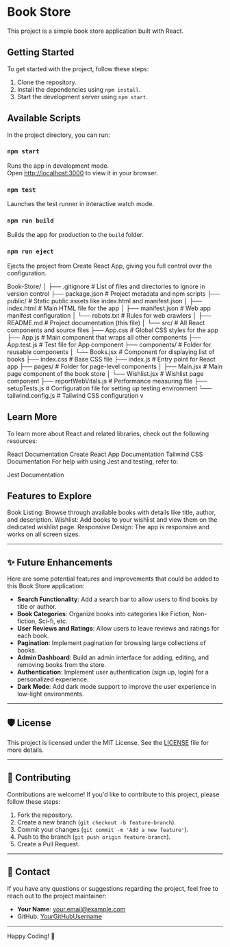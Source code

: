 # Book Store

This project is a simple book store application built with React.

## Getting Started

To get started with the project, follow these steps:

1. Clone the repository.
2. Install the dependencies using `npm install`.
3. Start the development server using `npm start`.

## Available Scripts

In the project directory, you can run:

### `npm start`

Runs the app in development mode.\
Open [http://localhost:3000](http://localhost:3000) to view it in your browser.

### `npm test`

Launches the test runner in interactive watch mode.

### `npm run build`

Builds the app for production to the `build` folder.

### `npm run eject`

Ejects the project from Create React App, giving you full control over the configuration.

Book-Store/
│
├── .gitignore            # List of files and directories to ignore in version control
├── package.json          # Project metadata and npm scripts
├── public/               # Static public assets like index.html and manifest.json
│   ├── index.html        # Main HTML file for the app
│   ├── manifest.json     # Web app manifest configuration
│   └── robots.txt        # Rules for web crawlers
│
├── README.md             # Project documentation (this file)
│
└── src/                  # All React components and source files
    ├── App.css           # Global CSS styles for the app
    ├── App.js            # Main component that wraps all other components
    ├── App.test.js       # Test file for App component
    ├── components/       # Folder for reusable components
    │   └── Books.jsx     # Component for displaying list of books
    ├── index.css         # Base CSS file
    ├── index.js          # Entry point for React app
    ├── pages/            # Folder for page-level components
    │   ├── Main.jsx      # Main page component of the book store
    │   └── Wishlist.jsx  # Wishlist page component
    ├── reportWebVitals.js # Performance measuring file
    ├── setupTests.js     # Configuration file for setting up testing environment
    └── tailwind.config.js # Tailwind CSS configuration
v


## Learn More

To learn more about React and related libraries, check out the following resources:

React Documentation
Create React App Documentation
Tailwind CSS Documentation
For help with using Jest and testing, refer to:

Jest Documentation

## Features to Explore

Book Listing: Browse through available books with details like title, author, and description.
Wishlist: Add books to your wishlist and view them on the dedicated wishlist page.
Responsive Design: The app is responsive and works on all screen sizes.

---

## ✨ Future Enhancements

Here are some potential features and improvements that could be added to this Book Store application:

- **Search Functionality**: Add a search bar to allow users to find books by title or author.
- **Book Categories**: Organize books into categories like Fiction, Non-fiction, Sci-fi, etc.
- **User Reviews and Ratings**: Allow users to leave reviews and ratings for each book.
- **Pagination**: Implement pagination for browsing large collections of books.
- **Admin Dashboard**: Build an admin interface for adding, editing, and removing books from the store.
- **Authentication**: Implement user authentication (sign up, login) for a personalized experience.
- **Dark Mode**: Add dark mode support to improve the user experience in low-light environments.

---

## 🛡 License

This project is licensed under the MIT License. See the [LICENSE](LICENSE) file for more details.

---

## 👥 Contributing

Contributions are welcome! If you'd like to contribute to this project, please follow these steps:

1. Fork the repository.
2. Create a new branch (`git checkout -b feature-branch`).
3. Commit your changes (`git commit -m 'Add a new feature'`).
4. Push to the branch (`git push origin feature-branch`).
5. Create a Pull Request.

---

## 📧 Contact

If you have any questions or suggestions regarding the project, feel free to reach out to the project maintainer:

- **Your Name**: [your.email@example.com](mailto:your.email@example.com)
- GitHub: [YourGitHubUsername](https://github.com/YourGitHubUsername)

---

Happy Coding! 🎉
